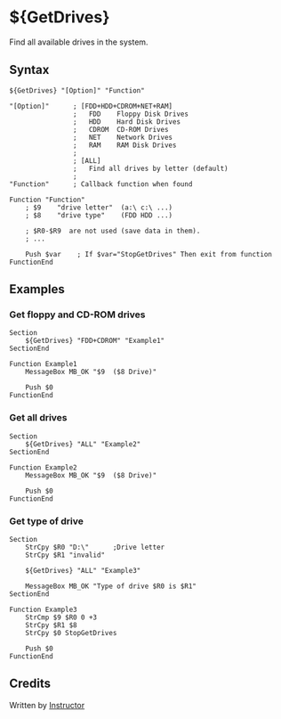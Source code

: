 # ${GetDrives}

Find all available drives in the system.

## Syntax

    ${GetDrives} "[Option]" "Function"

    "[Option]"      ; [FDD+HDD+CDROM+NET+RAM]
                    ;   FDD    Floppy Disk Drives
                    ;   HDD    Hard Disk Drives 
                    ;   CDROM  CD-ROM Drives
                    ;   NET    Network Drives
                    ;   RAM    RAM Disk Drives
                    ;
                    ; [ALL]
                    ;   Find all drives by letter (default)
                    ;
    "Function"      ; Callback function when found

    Function "Function"
        ; $9    "drive letter"  (a:\ c:\ ...)
        ; $8    "drive type"    (FDD HDD ...)

        ; $R0-$R9  are not used (save data in them).
        ; ...

        Push $var    ; If $var="StopGetDrives" Then exit from function
    FunctionEnd

## Examples

### Get floppy and CD-ROM drives

    Section
        ${GetDrives} "FDD+CDROM" "Example1"
    SectionEnd

    Function Example1
        MessageBox MB_OK "$9  ($8 Drive)"

        Push $0
    FunctionEnd

### Get all drives

    Section
        ${GetDrives} "ALL" "Example2"
    SectionEnd

    Function Example2
        MessageBox MB_OK "$9  ($8 Drive)"

        Push $0
    FunctionEnd

### Get type of drive

    Section
        StrCpy $R0 "D:\"      ;Drive letter
        StrCpy $R1 "invalid"

        ${GetDrives} "ALL" "Example3"

        MessageBox MB_OK "Type of drive $R0 is $R1"
    SectionEnd

    Function Example3
        StrCmp $9 $R0 0 +3
        StrCpy $R1 $8
        StrCpy $0 StopGetDrives

        Push $0
    FunctionEnd

## Credits

Written by [Instructor][1]

[1]: http://nsis.sourceforge.net/User:Instructor